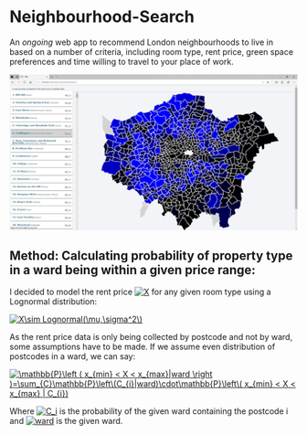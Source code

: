# Neighbourhood-Search

An *ongoing* web app to recommend London neighbourhoods to live in based on a number of criteria, including room type, rent price, green space preferences and time willing to travel to your place of work.

![image](https://github.com/Montel98/Neighbourhood-Search/blob/master/static/vicinityMap.png)
<h2>Method: Calculating probability of property type in a ward being within a given price range:</h2>

<p>I decided to model the rent price <a href="https://www.codecogs.com/eqnedit.php?latex=X" target="_blank"><img src="https://latex.codecogs.com/gif.latex?X" title="X" /></a> 
 for any given room type using a Lognormal distribution:</p>
<a href="https://www.codecogs.com/eqnedit.php?latex=X\sim&space;Lognormal(\mu,\sigma^2\)" target="_blank"><img src="https://latex.codecogs.com/gif.latex?X\sim&space;Lognormal(\mu,\sigma^2\)" title="X\sim Lognormal(\mu,\sigma^2\)" /></a>

<br>
<p>As the rent price data is only being collected by postcode and not by ward, some assumptions have to be made. If we assume even distribution of postcodes in a ward, we can say:</p>

<a href="https://www.codecogs.com/eqnedit.php?latex=\mathbb{P}\left&space;(&space;x_{min}&space;<&space;X&space;<&space;x_{max}|ward&space;\right&space;)=\sum_{C}\mathbb{P}\left\(C_{i}|ward)\cdot\mathbb{P}\left\(&space;x_{min}&space;<&space;X&space;<&space;x_{max}&space;|&space;C_{i})" target="_blank"><img src="https://latex.codecogs.com/gif.latex?\mathbb{P}\left&space;(&space;x_{min}&space;<&space;X&space;<&space;x_{max}|ward&space;\right&space;)=\sum_{C}\mathbb{P}\left\(C_{i}|ward)\cdot\mathbb{P}\left\(&space;x_{min}&space;<&space;X&space;<&space;x_{max}&space;|&space;C_{i})" title="\mathbb{P}\left ( x_{min} < X < x_{max}|ward \right )=\sum_{C}\mathbb{P}\left\(C_{i}|ward)\cdot\mathbb{P}\left\( x_{min} < X < x_{max} | C_{i})" /></a>

<p>Where
 <a href="https://www.codecogs.com/eqnedit.php?latex=C_i" target="_blank"><img src="https://latex.codecogs.com/gif.latex?C_i" title="C_i" /></a>
 is the probability of the given ward containing the postcode i and
<a href="https://www.codecogs.com/eqnedit.php?latex=ward" target="_blank"><img src="https://latex.codecogs.com/gif.latex?ward" title="ward" /></a>
 is the given ward.
</p>
